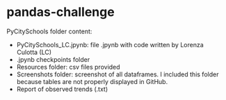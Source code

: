# pandas-challenge

PyCitySchools folder content:

- PyCitySchools_LC.jpynb: file .jpynb with code written by Lorenza Culotta (LC)
- .jpynb checkpoints folder
- Resources folder: csv files provided
- Screenshots folder: screenshot of all dataframes. I included this folder because tables are not properly displayed in GitHub.
- Report of observed trends (.txt)